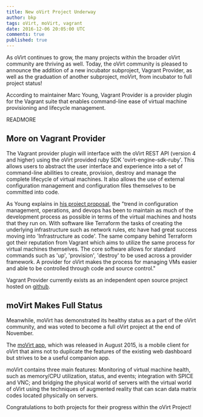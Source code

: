 ```yaml
---
title: New oVirt Project Underway
author: bkp
tags: oVirt, moVirt, vagrant
date: 2016-12-06 20:05:00 UTC
comments: true
published: true
---
```


As oVirt continues to grow, the many projects within the broader oVirt community are thriving as well. Today, the oVirt community is pleased to announce the addition of a new incubator subproject, Vagrant Provider, as well as the graduation of another subproject, moVirt, from incubator to full project status!

According to maintainer Marc Young, Vagrant Provider is a provider plugin for the Vagrant suite that enables command-line ease of virtual machine provisioning and lifecycle management.

READMORE

## More on Vagrant Provider

The Vagrant provider plugin will interface with the oVirt REST API (version 4 and higher) using the oVirt provided ruby SDK 'ovirt-engine-sdk-ruby'. This allows users to abstract the user interface and experience into a set of command-line abilities to create, provision, destroy and manage the complete lifecycle of virtual machines. It also allows the use of external configuration management and configuration files themselves to be committed into code.

As Young explains in [his project proposal](/develop/projects/proposals/vagrant-provider/), the "trend in configuration management, operations, and devops has been to maintain as much of the development process as possible in terms of the virtual machines and hosts that they run on. With software like Terraform the tasks of creating the underlying infrastructure such as network rules, etc have had great success moving into 'Infrastructure as code'. The same company behind Terraform got their reputation from Vagrant which aims to utilize the same process for virtual machines themselves. The core software allows for standard commands such as 'up', 'provision', 'destroy' to be used across a provider framework. A provider for oVirt makes the process for managing VMs easier and able to be controlled through code and source control."

Vagrant Provider currently exists as an independent open source project hosted on [github](https://github.com/myoung34/vagrant-ovirt4).

## moVirt Makes Full Status

Meanwhile, moVirt has demonstrated its healthy status as a part of the oVirt community, and was voted to become a full oVirt project at the end of November.

The [moVirt app](https://github.com/matobet/movirt), which was released in August 2015, is a mobile client for oVirt that aims not to duplicate the features of the existing web dashboard but strives to be a useful companion app.

moVirt contains three main features: Monitoring of virtual machine health, such as memory/CPU utilization, status, and events; integration with SPICE and VNC; and bridging the physical world of servers with the virtual world of oVirt using the techniques of augmented reality that can scan data matrix codes located physically on servers.

Congratulations to both projects for their progress within the oVirt Project!
